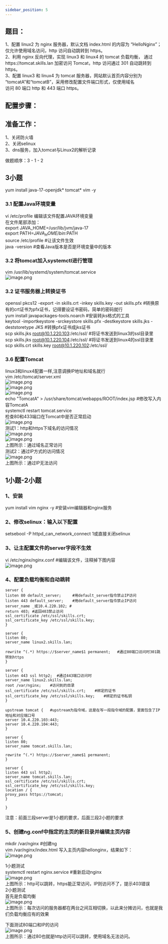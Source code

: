 ```yaml
---
sidebar_position: 5
---
```


## **题目：**
1、配置 linux2 为 nginx 服务器，默认文档 index.html 的内容为 “HelloNginx”；仅允许使用域名访问，http 访问自动跳转到 https。 <br />2、利用 nginx 反向代理，实现 linux3 和 linux4 的 tomcat 负载均衡， 通过https://tomcat.skills.lan 加密访问 Tomcat，http 访问通过 301 自动跳转到 https。 <br />3、配置 linux3 和 linux4 为 tomcat 服务器，网站默认首页内容分别为 <br />“tomcatA”和“tomcatB”，采用修改配置文件端口形式，仅使用域名 <br />访问 80 端口 http 和 443 端口 https。
## 配置步骤：
## 准备工作：
1、关闭防火墙<br />2、关闭selinux<br />3、dns服务，加入tomcat与Linux2的解析记录

做题顺序：3 - 1 - 2
## 3小题 
yum install java-17-openjdk* tomcat* vim -y
### 3.1 配置Java环境变量
 vi /etc/profile 编辑该文件配置JAVA环境变量<br />在文件尾部添加：<br />export JAVA_HOME=/usr/lib/jvm/java-17<br />export PATH=$JAVA_HOME/bin:$PATH<br />source /etc/profile  #让该文件生效<br />java -version #查看Java版本是否是环境变量中的版本
### 3.2 将tomcat加入systemctl进行管理
vim /usr/lib/systemd/system/tomcat.service<br />![image.png](https://cdn.nlark.com/yuque/0/2023/png/33622884/1690043485393-0c46fe7c-1821-4905-b476-53350219a6f9.png#averageHue=%23060202&clientId=uc9350964-e67f-4&from=paste&height=82&id=ub5af0ae4&originHeight=82&originWidth=1207&originalType=binary&ratio=1&rotation=0&showTitle=false&size=10485&status=done&style=none&taskId=u522cc48b-3310-4ad5-80cf-c84dc54ba09&title=&width=1207)
### 3.2 证书服务器上转换证书
openssl pkcs12 -export -in skills.crt -inkey skills.key -out skills.pfx #转换原有的crt证书为pfx证书，记得要设证书密码，简单的密码就行<br />yum install javapackages-tools.noarch #安装转jks格式的工具 <br />keytool -importkeystore -srckeystore skills.pfx -destkeystore skills.jks -deststoretype JKS #转换pfx证书成jks证书<br />scp skills.jks root@10.1.220.103:/etc/ssl/  #将证书发送到linux3的ssl目录里<br />scp skills.jks root@10.1.220.104:/etc/ssl/  #将证书发送到linux4的ssl目录里<br />scp skills.crt skills.key root@10.1.220.102:/etc/ssl/
### 3.6 配置Tomcat
linux3和linux4配置一样,注意调换IP地址和域名就行<br />vim /etc/tomcat/server.xml <br />![image.png](https://cdn.nlark.com/yuque/0/2023/png/33622884/1696060479979-1741e867-882c-45c0-9d60-698c3afeb4d9.png#averageHue=%23310a25&clientId=u23f63f70-bd59-4&from=paste&height=544&id=u43a3ac3a&originHeight=816&originWidth=1449&originalType=binary&ratio=1.5&rotation=0&showTitle=false&size=166825&status=done&style=none&taskId=u98e0499c-6407-46c1-afe4-69eed573139&title=&width=966)<br />![image.png](https://cdn.nlark.com/yuque/0/2023/png/33622884/1696060425513-2dadeb11-a10f-4c0a-ba48-aaa721b7029a.png#averageHue=%23310b25&clientId=u23f63f70-bd59-4&from=paste&height=157&id=u42bb2653&originHeight=235&originWidth=1100&originalType=binary&ratio=1.5&rotation=0&showTitle=false&size=53484&status=done&style=none&taskId=u6ebfd364-bde2-4769-aaf4-db32765079b&title=&width=733.3333333333334)<br />![image.png](https://cdn.nlark.com/yuque/0/2023/png/33622884/1696060391720-cd04de5d-3834-4fe6-9392-d2ba28828663.png#averageHue=%23320b26&clientId=u23f63f70-bd59-4&from=paste&height=691&id=u3b5e4661&originHeight=1036&originWidth=1455&originalType=binary&ratio=1.5&rotation=0&showTitle=false&size=230605&status=done&style=none&taskId=u39e1d41f-54ab-4b74-b890-68f00a4ee67&title=&width=970)<br /> echo "TomcatA" > /usr/share/tomcat/webapps/ROOT/index.jsp #修改写入内容TomcatA<br />systemctl restart tomcat.service<br />检查80和433端口在Tomcat中是否正常启动<br />![image.png](https://cdn.nlark.com/yuque/0/2023/png/33622884/1690043806316-59c110cb-e04c-48bb-830d-80070587ae80.png#averageHue=%230f0c0a&clientId=uc9350964-e67f-4&from=paste&height=134&id=u850d6a68&originHeight=134&originWidth=1421&originalType=binary&ratio=1&rotation=0&showTitle=false&size=22553&status=done&style=none&taskId=uf5115854-1805-43aa-b5c3-16227cb590c&title=&width=1421)<br />测试1：http和https下域名的访问情况<br />![image.png](https://cdn.nlark.com/yuque/0/2023/png/33622884/1696060573675-3523f18e-768f-47d5-8297-ffb0c1b3e7a1.png#averageHue=%23e6f4e9&clientId=u23f63f70-bd59-4&from=paste&height=71&id=ua4818720&originHeight=107&originWidth=514&originalType=binary&ratio=1.5&rotation=0&showTitle=false&size=18558&status=done&style=none&taskId=ufac28278-4433-44d2-a010-90016680692&title=&width=342.6666666666667)<br />![image.png](https://cdn.nlark.com/yuque/0/2023/png/33622884/1696060537518-5322b5c2-cf87-487a-81fd-4d33c2375e55.png#averageHue=%23e6f4e9&clientId=u23f63f70-bd59-4&from=paste&height=79&id=u22ad1c9f&originHeight=119&originWidth=538&originalType=binary&ratio=1.5&rotation=0&showTitle=false&size=19898&status=done&style=none&taskId=u2dd23a46-e439-4cbf-b9af-5a77b772ec7&title=&width=358.6666666666667)<br />上图所示：通过域名正常访问<br />测试2：通过IP方式的访问情况<br />![image.png](https://cdn.nlark.com/yuque/0/2023/png/33622884/1696060608975-7955cdf8-0681-4ef6-a467-7b55db8306d8.png#averageHue=%23f7f9e0&clientId=u23f63f70-bd59-4&from=paste&height=154&id=u1ff9b61a&originHeight=231&originWidth=504&originalType=binary&ratio=1.5&rotation=0&showTitle=false&size=28145&status=done&style=none&taskId=ucbbb412e-0b55-4ecb-8a39-0711d357cc6&title=&width=336)<br />上图所示：通过IP无法访问
## 1小题-2小题
### 1、安装
yum install vim nginx -y #安装vim编辑器和nginx服务

### 2、修改selinux：输入以下配置
setsebool -P httpd_can_network_connect 1或直接关闭selinux

### 3、让主配置文件的server字段不生效
vi /etc/nginx/nginx.conf #编辑该文件，注释掉下图内容<br />![image.png](https://cdn.nlark.com/yuque/0/2023/png/33622884/1690044981113-0645f110-a982-4316-91e2-6fb24e876b76.png#averageHue=%23020101&clientId=uc9350964-e67f-4&from=paste&height=888&id=u3a067b04&originHeight=888&originWidth=1446&originalType=binary&ratio=1&rotation=0&showTitle=false&size=89509&status=done&style=none&taskId=u34dcf13a-7efe-4c2c-a985-815d944f393&title=&width=1446)
### 4、配置负载均衡和自动跳转
```
server {
listen 80 default_server;     #用default_server指令禁止IP访问
listen 443 default_server;    #用default_server指令禁止IP访问
server_name _或10.4.220.102;	#
return 403;	#返回403禁止访问
ssl_certificate /etc/ssl/skills.crt;
ssl_certificate_key /etc/ssl/skills.key;
}

server {
listen 80;
server_name linux2.skills.lan;

rewrite ^(.*) https://$server_name$1 permanent;   #通过80端口访问时301跳转到https
}

server {
listen 443 ssl http2;  #通过443端口访问时
server_name linux2.skills.lan;
root /var/nginx;	#访问到的目录
ssl_certificate /etc/ssl/skills.crt;	#绑定的证书
ssl_certificate_key /etc/ssl/skills.key;	#绑定的证书私钥
}

upstream tomcat {	#upstream为指令域，这是在写一段指令域的配置，里面包含了IP地址和对应端口号
server 10.4.220.103:443;
server 10.4.220.104:443;
}

server {
listen 80;
server_name tomcat.skills.lan;

rewrite ^(.*) https://$server_name$1 permanent;
}

server {
listen 443 ssl http2;
server_name tomcat.skills.lan;
ssl_certificate /etc/ssl/skills.crt;
ssl_certificate_key /etc/ssl/skills.key;
location / {
proxy_pass https://tomcat;
}

}
```
注意：前面三段server是1小题的要求，后面三段2小题的要求
### 5、创建ng.conf中指定的主页的新目录并编辑主页内容
mkdir /var/nginx #创建ng<br />vim /var/nginx/index.html 写入主页内容hellonginx，结果如下：<br />![image.png](https://cdn.nlark.com/yuque/0/2023/png/33622884/1690045075329-c36e9fc4-c1d4-4ff4-89d7-9c30318c2af1.png#averageHue=%2314100e&clientId=uc9350964-e67f-4&from=paste&height=120&id=u195669a5&originHeight=120&originWidth=921&originalType=binary&ratio=1&rotation=0&showTitle=false&size=14584&status=done&style=none&taskId=ub087af00-6206-4db5-ad1e-36d136d3fc2&title=&width=921)

1小题测试<br />systemctl restart nginx.service  #重新启动nginx<br />![image.png](https://cdn.nlark.com/yuque/0/2023/png/33622884/1690045210908-aaf53f5f-9189-4c56-9ebe-4414da3bdb71.png#averageHue=%230e0c0a&clientId=uc9350964-e67f-4&from=paste&height=484&id=u419aad9a&originHeight=484&originWidth=873&originalType=binary&ratio=1&rotation=0&showTitle=false&size=44579&status=done&style=none&taskId=ue28875ae-d8c7-4130-9c9b-8b1207c4c8f&title=&width=873)<br />上图所示：http可以跳转，https能正常访问，IP则访问不了，提示403错误<br />2小题测试<br />首先是负载均衡<br />![image.png](https://cdn.nlark.com/yuque/0/2023/png/33622884/1690045263599-d1091e2d-c5a4-4a25-8332-c1478ab2cdc7.png#averageHue=%230f0d0b&clientId=uc9350964-e67f-4&from=paste&height=218&id=ub2f029d4&originHeight=218&originWidth=841&originalType=binary&ratio=1&rotation=0&showTitle=false&size=22872&status=done&style=none&taskId=u7ac64d1f-afbf-4575-ad00-27ab5282226&title=&width=841)<br />上图所示：每次访问的服务器都在两台之间互相切换，以此来分摊访问，也就是我们负载均衡应有的效果

下面测试80端口和IP的访问<br />![image.png](https://cdn.nlark.com/yuque/0/2023/png/33622884/1690045327873-950bb787-40a0-48f7-aca7-931025598fdd.png#averageHue=%230f0c0b&clientId=uc9350964-e67f-4&from=paste&height=217&id=ufe8e9784&originHeight=217&originWidth=788&originalType=binary&ratio=1&rotation=0&showTitle=false&size=19083&status=done&style=none&taskId=u9af1e6a7-59b8-4f10-a14d-426ecc78937&title=&width=788)<br />上图所示：通过80也就是http访问可以跳转，使用域名无法访问。
